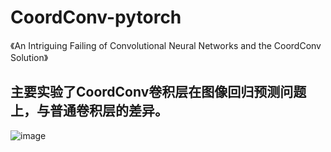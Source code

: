 # CoordConv-pytorch
《An Intriguing Failing of Convolutional Neural Networks and the CoordConv Solution》

## 主要实验了CoordConv卷积层在图像回归预测问题上，与普通卷积层的差异。

![image](http://github.com/hjimce/CoordConv-pytorch/master/loss/1.png)


